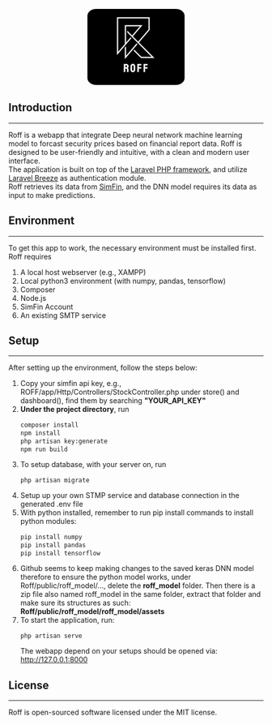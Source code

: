 <p align="center"><img src="public/storage/ROFF.png" alt="Logo Laravel Breeze" style="border-radius:9%"></p>

## Introduction
***
Roff is a webapp that integrate Deep neural network machine learning model to forcast security prices based on financial report data. Roff is designed to be user-friendly and intuitive, with a clean and modern user interface. 
<br>
The application is built on top of the [Laravel PHP framework](https://laravel.com), and utilize [Laravel Breeze](https://laravel.com/docs/starter-kits#laravel-breeze) as authentication module.
<br>
Roff retrieves its data from [SimFin](https://github.com/SimFin/web-api-examples), and the DNN model requires its data as input to make predictions.

## Environment
***
To get this app to work, the necessary environment must be installed first.<br>
Roff requires 
<ol>
  <li>A local host webserver (e.g., XAMPP)</li>
  <li>Local python3 environment (with numpy, pandas, tensorflow)</li>
  <li>Composer</li>
  <li>Node.js</li>
  <li>SimFin Account</li>
  <li>An existing SMTP service</li>
</ol>

## Setup
***
After setting up the environment, follow the steps below:
<ol>
  <li>Copy your simfin api key, e.g., ROFF/app/Http/Controllers/StockController.php under store() and dashboard(), find them by searching <strong>"YOUR_API_KEY"</strong></li>
  <li><strong>Under the project directory</strong>, run
  
    composer install
    npm install
    php artisan key:generate
    npm run build

  </li>
  <li>To setup database, with your server on, run
  
    php artisan migrate

  </li>
  <li>Setup up your own STMP service and database connection in the generated .env file</li>
  <li>With python installed, remember to run pip install commands to install python modules:
  
    pip install numpy
    pip install pandas
    pip install tensorflow

  </li>
  <li>Github seems to keep making changes to the saved keras DNN model therefore to ensure the python model works, under Roff/public/roff_model/..., delete the <strong>roff_model</strong> folder. Then there is a zip file also named roff_model in the same folder, extract that folder and make sure its structures as such: <strong>Roff/public/roff_model/roff_model/assets</strong> 
  <li>To start the application, run:
  
    php artisan serve
  
  The webapp depend on your setups should be opened via: http://127.0.0.1:8000
  </li>
</ol>



## License
***
Roff is open-sourced software licensed under the MIT license.



